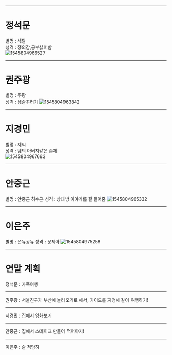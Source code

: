 
---
# 정석문 
별명 : 석달  
성격 : 정의감,공부싫어함  
![1545804966527](https://user-images.githubusercontent.com/46036612/50434964-bdd67f80-0922-11e9-9cce-26266a01ddc4.png)


---
# 권주광 
별명 : 주팡  
성격 : 심술꾸러기 
![1545804963842](https://user-images.githubusercontent.com/46036612/50434946-adbea000-0922-11e9-94b3-f9822d00b290.png)


---
# 지경민 
별명 : 지씨  
성격 : 팀의 아버지같은 존재  
![1545804967663](https://user-images.githubusercontent.com/46036612/50434968-c75fe780-0922-11e9-82f6-dd61d2e7553e.png)



---
# 안중근 
별명 : 안중근 허수근
성격 : 상대방 이야기를 잘 들어줌
![1545804965332](https://user-images.githubusercontent.com/46036612/50434955-b616db00-0922-11e9-8c17-1931546980b2.png)


---
# 이은주 
별명 : 은듀공듀
성격 : 문제아
![1545804975258](https://user-images.githubusercontent.com/46036612/50434710-b19df280-0921-11e9-8729-883ca280169c.png)


---
# 연말 계획
정석문 : 가족여행
- - -
권주광 : 서울친구가 부산에 놀러오기로 해서, 가이드를 자청해 같이 여행하기! 
- - -
지경민 : 집에서 영화보기
- - -
안중근 : 집에서 스테이크 만들어 먹어야지!
- - -
이은주 : 술 적당히 




